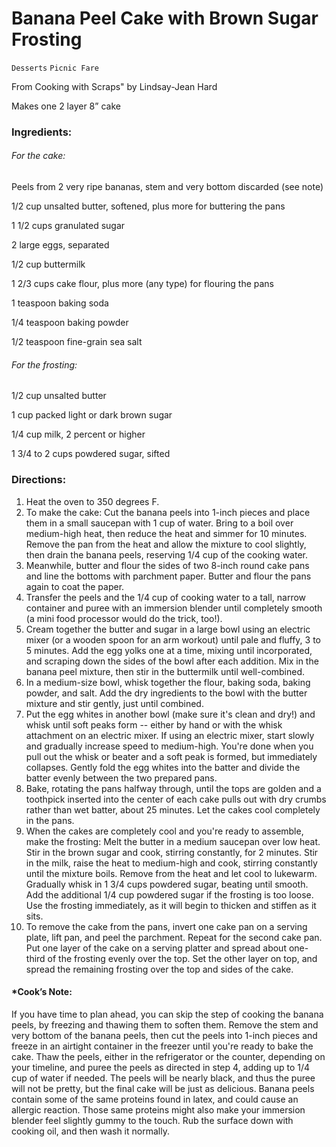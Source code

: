 # Banana Peel Cake with Brown Sugar Frosting

`Desserts` `Picnic Fare`

From Cooking with Scraps" by Lindsay-Jean Hard 

Makes one 2 layer 8” cake

### **Ingredients:**

###### For the cake:

Peels from 2 very ripe bananas, stem and very bottom discarded (see note)

1/2 cup unsalted butter, softened, plus more for buttering the pans 

1 1/2 cups granulated sugar 

2 large eggs, separated 

1/2 cup buttermilk 

1 2/3 cups cake flour, plus more (any type) for flouring the pans 

1 teaspoon baking soda 

1/4 teaspoon baking powder 

1/2 teaspoon fine-grain sea salt 

###### For the frosting:

1/2 cup unsalted butter

1 cup packed light or dark brown sugar 

1/4 cup milk, 2 percent or higher 

1 3/4 to 2 cups powdered sugar, sifted 

### **Directions:**

1. Heat the oven to 350 degrees F.
2. To make the cake: Cut the banana peels into 1-inch pieces and place them in a small saucepan with 1 cup of water. Bring to a boil over medium-high heat, then reduce the heat and simmer for 10 minutes. Remove the pan from the heat and allow the mixture to cool slightly, then drain the banana peels, reserving 1/4 cup of the cooking water.
3. Meanwhile, butter and flour the sides of two 8-inch round cake pans and line the bottoms with parchment paper. Butter and flour the pans again to coat the paper.
4. Transfer the peels and the 1/4 cup of cooking water to a tall, narrow container and puree with an immersion blender until completely smooth (a mini food processor would do the trick, too!).
5. Cream together the butter and sugar in a large bowl using an electric mixer (or a wooden spoon for an arm workout) until pale and fluffy, 3 to 5 minutes. Add the egg yolks one at a time, mixing until incorporated, and scraping down the sides of the bowl after each addition. Mix in the banana peel mixture, then stir in the buttermilk until well-combined.
6. In a medium-size bowl, whisk together the flour, baking soda, baking powder, and salt. Add the dry ingredients to the bowl with the butter mixture and stir gently, just until combined.
7. Put the egg whites in another bowl (make sure it's clean and dry!) and whisk until soft peaks form -- either by hand or with the whisk attachment on an electric mixer. If using an electric mixer, start slowly and gradually increase speed to medium-high. You're done when you pull out the whisk or beater and a soft peak is formed, but immediately collapses. Gently fold the egg whites into the batter and divide the batter evenly between the two prepared pans.
8. Bake, rotating the pans halfway through, until the tops are golden and a toothpick inserted into the center of each cake pulls out with dry crumbs rather than wet batter, about 25 minutes. Let the cakes cool completely in the pans.
9. When the cakes are completely cool and you're ready to assemble, make the frosting: Melt the butter in a medium saucepan over low heat. Stir in the brown sugar and cook, stirring constantly, for 2 minutes. Stir in the milk, raise the heat to medium-high and cook, stirring constantly until the mixture boils. Remove from the heat and let cool to lukewarm. Gradually whisk in 1 3/4 cups powdered sugar, beating until smooth. Add the additional 1/4 cup powdered sugar if the frosting is too loose. Use the frosting immediately, as it will begin to thicken and stiffen as it sits.
10. To remove the cake from the pans, invert one cake pan on a serving plate, lift pan, and peel the parchment. Repeat for the second cake pan. Put one layer of the cake on a serving platter and spread about one-third of the frosting evenly over the top. Set the other layer on top, and spread the remaining frosting over the top and sides of the cake.

#### *Cook’s Note:

If you have time to plan ahead, you can skip the step of cooking the banana peels, by freezing and thawing them to soften them. Remove the stem and very bottom of the banana peels, then cut the peels into 1-inch pieces and freeze in an airtight container in the freezer until you're ready to bake the cake. Thaw the peels, either in the refrigerator or the counter, depending on your timeline, and puree the peels as directed in step 4, adding up to 1/4 cup of water if needed. The peels will be nearly black, and thus the puree will not be pretty, but the final cake will be just as delicious. Banana peels contain some of the same proteins found in latex, and could cause an allergic reaction. Those same proteins might also make your immersion blender feel slightly gummy to the touch. Rub the surface down with cooking oil, and then wash it normally.
